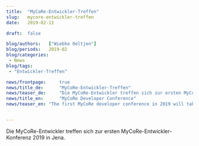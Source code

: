 ```yaml
---
title:  "MyCoRe-Entwickler-Treffen"
slug: 	mycore-entwickler-treffen
date:   2019-02-11

draft: 	false

blog/authors: 	["Wiebke Oeltjen"]
blog/periods: 	2019-02
blog/categories:
 - News
blog/tags:
 - "Entwickler-Treffen"

news/frontpage: 	true
news/title_de: 		"MyCoRe-Entwickler-Treffen"
news/teaser_de: 	"Die MyCoRe-Entwickler treffen sich zur ersten MyCoRe-Entwickler-Konferenz 2019 in Jena."
news/title_en: 		"MyCoRe Developer Conference"
news/teaser_en:	"The first MyCoRe developer conference in 2019 will take part in Jena."


---
```


Die MyCoRe-Entwickler treffen sich zur ersten MyCoRe-Entwickler-Konferenz 2019 in Jena.

